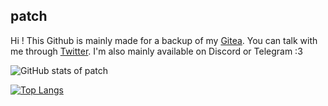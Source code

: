 ## patch

Hi ! This Github is mainly made for a backup of my [Gitea](https://git.patchli.fr).
You can talk with me through [Twitter](https://twitter.com/patchli_fr).
I'm also mainly available on Discord or Telegram :3 

![GitHub stats of patch](https://github-readme-stats.vercel.app/api?username=patchint&show_icons=true&theme=radical)

[![Top Langs](https://github-readme-stats.vercel.app/api/top-langs/?username=patchint&theme=radical)](https://github.com/anuraghazra/github-readme-stats)
